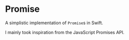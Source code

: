 # Promise

A simplistic implementation of `Promise`s in Swift.

I mainly took inspiration from the JavaScript Promises API.
